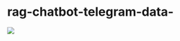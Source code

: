 # rag-chatbot-telegram-data-

<image src="https://images.ctfassets.net/ukazlt65o6hl/1rWCLaP3w1iMUSkZsg9dG4/ab39b7646762b37b2296c07ae08182ff/MicrosoftTeams-image__55_.png?w=750&h=386&fl=progressive&q=70&fm=jpg">
